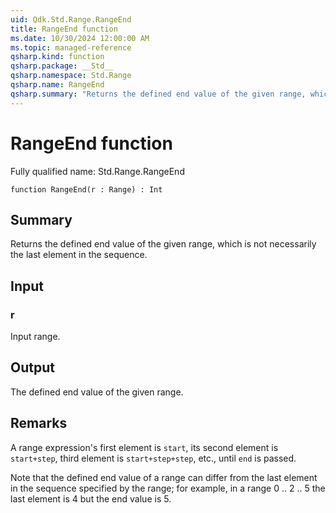 ```yaml
---
uid: Qdk.Std.Range.RangeEnd
title: RangeEnd function
ms.date: 10/30/2024 12:00:00 AM
ms.topic: managed-reference
qsharp.kind: function
qsharp.package: __Std__
qsharp.namespace: Std.Range
qsharp.name: RangeEnd
qsharp.summary: "Returns the defined end value of the given range, which is not necessarily the last element in the sequence."
---
```


# RangeEnd function

Fully qualified name: Std.Range.RangeEnd

```qsharp
function RangeEnd(r : Range) : Int
```

## Summary
Returns the defined end value of the given range,
which is not necessarily the last element in the sequence.

## Input
### r
Input range.

## Output
The defined end value of the given range.

## Remarks
A range expression's first element is `start`,
its second element is `start+step`, third element is `start+step+step`, etc.,
until `end` is passed.

Note that the defined end value of a range can differ from the last element in the sequence specified by the range;
for example, in a range 0 .. 2 .. 5 the last element is 4 but the end value is 5.
